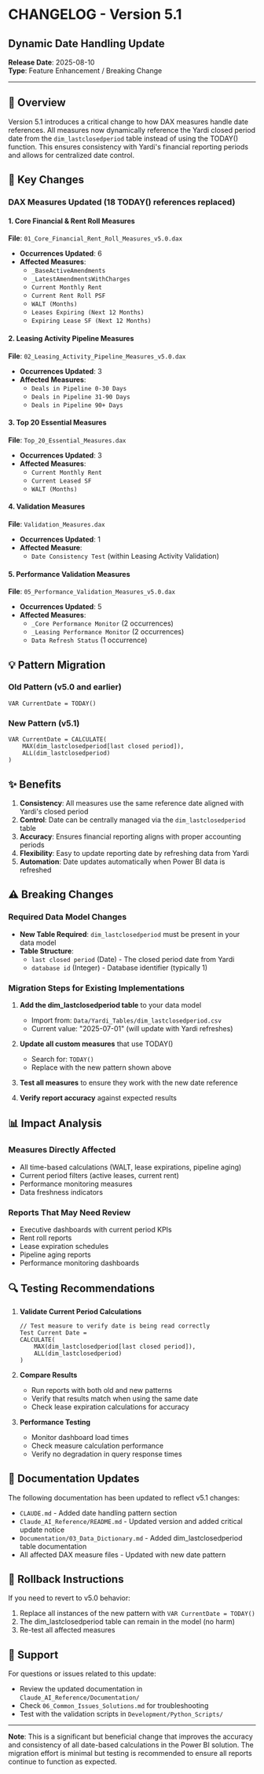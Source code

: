 # CHANGELOG - Version 5.1
## Dynamic Date Handling Update
**Release Date**: 2025-08-10  
**Type**: Feature Enhancement / Breaking Change

---

## 🎯 Overview

Version 5.1 introduces a critical change to how DAX measures handle date references. All measures now dynamically reference the Yardi closed period date from the `dim_lastclosedperiod` table instead of using the TODAY() function. This ensures consistency with Yardi's financial reporting periods and allows for centralized date control.

## 🔄 Key Changes

### DAX Measures Updated (18 TODAY() references replaced)

#### 1. Core Financial & Rent Roll Measures
**File**: `01_Core_Financial_Rent_Roll_Measures_v5.0.dax`
- **Occurrences Updated**: 6
- **Affected Measures**:
  - `_BaseActiveAmendments`
  - `_LatestAmendmentsWithCharges`
  - `Current Monthly Rent`
  - `Current Rent Roll PSF`
  - `WALT (Months)`
  - `Leases Expiring (Next 12 Months)`
  - `Expiring Lease SF (Next 12 Months)`

#### 2. Leasing Activity Pipeline Measures
**File**: `02_Leasing_Activity_Pipeline_Measures_v5.0.dax`
- **Occurrences Updated**: 3
- **Affected Measures**:
  - `Deals in Pipeline 0-30 Days`
  - `Deals in Pipeline 31-90 Days`
  - `Deals in Pipeline 90+ Days`

#### 3. Top 20 Essential Measures
**File**: `Top_20_Essential_Measures.dax`
- **Occurrences Updated**: 3
- **Affected Measures**:
  - `Current Monthly Rent`
  - `Current Leased SF`
  - `WALT (Months)`

#### 4. Validation Measures
**File**: `Validation_Measures.dax`
- **Occurrences Updated**: 1
- **Affected Measure**:
  - `Date Consistency Test` (within Leasing Activity Validation)

#### 5. Performance Validation Measures
**File**: `05_Performance_Validation_Measures_v5.0.dax`
- **Occurrences Updated**: 5
- **Affected Measures**:
  - `_Core Performance Monitor` (2 occurrences)
  - `_Leasing Performance Monitor` (2 occurrences)
  - `Data Refresh Status` (1 occurrence)

## 💡 Pattern Migration

### Old Pattern (v5.0 and earlier)
```dax
VAR CurrentDate = TODAY()
```

### New Pattern (v5.1)
```dax
VAR CurrentDate = CALCULATE(
    MAX(dim_lastclosedperiod[last closed period]),
    ALL(dim_lastclosedperiod)
)
```

## ✨ Benefits

1. **Consistency**: All measures use the same reference date aligned with Yardi's closed period
2. **Control**: Date can be centrally managed via the `dim_lastclosedperiod` table
3. **Accuracy**: Ensures financial reporting aligns with proper accounting periods
4. **Flexibility**: Easy to update reporting date by refreshing data from Yardi
5. **Automation**: Date updates automatically when Power BI data is refreshed

## ⚠️ Breaking Changes

### Required Data Model Changes
- **New Table Required**: `dim_lastclosedperiod` must be present in your data model
- **Table Structure**:
  - `last closed period` (Date) - The closed period date from Yardi
  - `database id` (Integer) - Database identifier (typically 1)

### Migration Steps for Existing Implementations

1. **Add the dim_lastclosedperiod table** to your data model
   - Import from: `Data/Yardi_Tables/dim_lastclosedperiod.csv`
   - Current value: "2025-07-01" (will update with Yardi refreshes)

2. **Update all custom measures** that use TODAY()
   - Search for: `TODAY()`
   - Replace with the new pattern shown above

3. **Test all measures** to ensure they work with the new date reference

4. **Verify report accuracy** against expected results

## 📊 Impact Analysis

### Measures Directly Affected
- All time-based calculations (WALT, lease expirations, pipeline aging)
- Current period filters (active leases, current rent)
- Performance monitoring measures
- Data freshness indicators

### Reports That May Need Review
- Executive dashboards with current period KPIs
- Rent roll reports
- Lease expiration schedules
- Pipeline aging reports
- Performance monitoring dashboards

## 🔍 Testing Recommendations

1. **Validate Current Period Calculations**
   ```dax
   // Test measure to verify date is being read correctly
   Test Current Date = 
   CALCULATE(
       MAX(dim_lastclosedperiod[last closed period]),
       ALL(dim_lastclosedperiod)
   )
   ```

2. **Compare Results**
   - Run reports with both old and new patterns
   - Verify that results match when using the same date
   - Check lease expiration calculations for accuracy

3. **Performance Testing**
   - Monitor dashboard load times
   - Check measure calculation performance
   - Verify no degradation in query response times

## 📝 Documentation Updates

The following documentation has been updated to reflect v5.1 changes:
- `CLAUDE.md` - Added date handling pattern section
- `Claude_AI_Reference/README.md` - Updated version and added critical update notice
- `Documentation/03_Data_Dictionary.md` - Added dim_lastclosedperiod table documentation
- All affected DAX measure files - Updated with new date pattern

## 🔄 Rollback Instructions

If you need to revert to v5.0 behavior:
1. Replace all instances of the new pattern with `VAR CurrentDate = TODAY()`
2. The dim_lastclosedperiod table can remain in the model (no harm)
3. Re-test all affected measures

## 📧 Support

For questions or issues related to this update:
- Review the updated documentation in `Claude_AI_Reference/Documentation/`
- Check `06_Common_Issues_Solutions.md` for troubleshooting
- Test with the validation scripts in `Development/Python_Scripts/`

---

**Note**: This is a significant but beneficial change that improves the accuracy and consistency of all date-based calculations in the Power BI solution. The migration effort is minimal but testing is recommended to ensure all reports continue to function as expected.